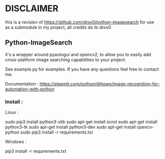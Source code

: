 # DISCLAIMER

this is a revision of https://github.com/drov0/python-imagesearch for use as a submodule in my project, all credits do to drov0

## Python-ImageSearch

it's a wrapper around pyautogui and opencv2, to allow you to easily add cross-platform image searching capabilities
to your project.


See example.py for examples. If you have any questions feel free to contact me.

Documentation : https://steemit.com/python/@howo/image-recognition-for-automation-with-python

### Install :

Linux :

sudo pip3 install python3-xlib
sudo apt-get install scrot
sudo apt-get install python3-tk
sudo apt-get install python3-dev
sudo apt-get install  opencv-python
sudo pip3 install -r requirements.txt

Windows :

pip3 install -r requirements.txt

